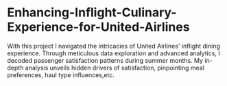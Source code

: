 # Enhancing-Inflight-Culinary-Experience-for-United-Airlines
With this project I navigated the intricacies of United Airlines' inflight dining experience. Through meticulous data exploration and advanced analytics, I decoded passenger satisfaction patterns during summer months. My in-depth analysis unveils hidden drivers of satisfaction, pinpointing meal preferences, haul type influences,etc.
